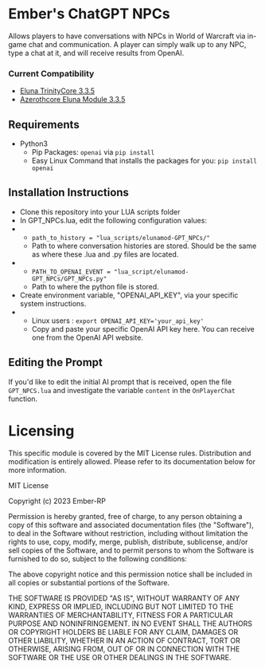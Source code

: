# Ember's ChatGPT NPCs
Allows players to have conversations with NPCs in World of Warcraft via in-game chat and communication. A player can simply walk up to any NPC, type a chat at it, and will receive results from OpenAI.

### Current Compatibility
- [Eluna TrinityCore 3.3.5](https://github.com/ElunaLuaEngine/ElunaTrinityWotlk)
- [Azerothcore Eluna Module 3.3.5](https://github.com/azerothcore/mod-eluna)

## Requirements
- Python3
   - Pip Packages: `openai` via `pip install`
   - Easy Linux Command that installs the packages for you: `pip install openai`

## Installation Instructions
- Clone this repository into your LUA scripts folder
- In GPT_NPCs.lua, edit the following configuration values:
- - `path_to_history = "lua_scripts/elunamod-GPT_NPCs/"`
  - Path to where conversation histories are stored. Should be the same as where these .lua and .py files are located.
- - `PATH_TO_OPENAI_EVENT = "lua_script/elunamod-GPT_NPCs/GPT_NPCs.py"`
  - Path to where the python file is stored.
- Create environment variable, "OPENAI_API_KEY", via your specific system instructions.
- - Linux users : `export OPENAI_API_KEY='your_api_key'`
  - Copy and paste your specific OpenAI API key here. You can receive one from the OpenAI API website.

## Editing the Prompt
If you'd like to edit the initial AI prompt that is received, open the file `GPT_NPCS.lua` and investigate the variable `content` in the `OnPlayerChat` function.

# Licensing
This specific module is covered by the MIT License rules. Distribution and modification is entirely allowed. Please refer to its documentation below for more information.

MIT License

Copyright (c) 2023 Ember-RP

Permission is hereby granted, free of charge, to any person obtaining a copy
of this software and associated documentation files (the "Software"), to deal
in the Software without restriction, including without limitation the rights
to use, copy, modify, merge, publish, distribute, sublicense, and/or sell
copies of the Software, and to permit persons to whom the Software is
furnished to do so, subject to the following conditions:

The above copyright notice and this permission notice shall be included in all
copies or substantial portions of the Software.

THE SOFTWARE IS PROVIDED "AS IS", WITHOUT WARRANTY OF ANY KIND, EXPRESS OR
IMPLIED, INCLUDING BUT NOT LIMITED TO THE WARRANTIES OF MERCHANTABILITY,
FITNESS FOR A PARTICULAR PURPOSE AND NONINFRINGEMENT. IN NO EVENT SHALL THE
AUTHORS OR COPYRIGHT HOLDERS BE LIABLE FOR ANY CLAIM, DAMAGES OR OTHER
LIABILITY, WHETHER IN AN ACTION OF CONTRACT, TORT OR OTHERWISE, ARISING FROM,
OUT OF OR IN CONNECTION WITH THE SOFTWARE OR THE USE OR OTHER DEALINGS IN THE
SOFTWARE.
